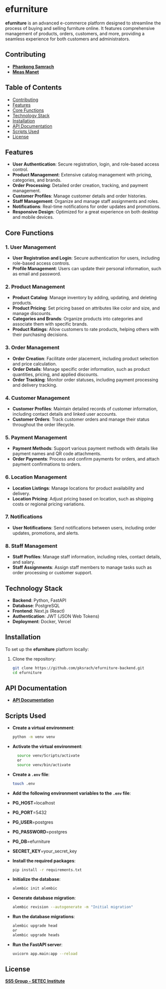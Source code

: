# efurniture

**efurniture** is an advanced e-commerce platform designed to streamline the process of buying and selling furniture
online. It features comprehensive management of products, orders, customers, and more, providing a seamless experience
for both customers and administrators.

## Contributing

- **[Phankong Samrach](https://github.com/pksrach)**
- **[Meas Manet](https://github.com/meas-manet)**

## Table of Contents

- [Contributing](#contributing)
- [Features](#features)
- [Core Functions](#core-functions)
- [Technology Stack](#technology-stack)
- [Installation](#installation)
- [API Documentation](#api-documentation)
- [Scripts Used](#scripts-used)
- [License](#license)

## Features

- **User Authentication**: Secure registration, login, and role-based access control.
- **Product Management**: Extensive catalog management with pricing, categories, and brands.
- **Order Processing**: Detailed order creation, tracking, and payment management.
- **Customer Profiles**: Manage customer details and order histories.
- **Staff Management**: Organize and manage staff assignments and roles.
- **Notifications**: Real-time notifications for order updates and promotions.
- **Responsive Design**: Optimized for a great experience on both desktop and mobile devices.

## Core Functions

### 1. User Management

- **User Registration and Login**: Secure authentication for users, including role-based access controls.
- **Profile Management**: Users can update their personal information, such as email and password.

### 2. Product Management

- **Product Catalog**: Manage inventory by adding, updating, and deleting products.
- **Product Pricing**: Set pricing based on attributes like color and size, and manage discounts.
- **Categories and Brands**: Organize products into categories and associate them with specific brands.
- **Product Ratings**: Allow customers to rate products, helping others with their purchasing decisions.

### 3. Order Management

- **Order Creation**: Facilitate order placement, including product selection and price calculation.
- **Order Details**: Manage specific order information, such as product quantities, pricing, and applied discounts.
- **Order Tracking**: Monitor order statuses, including payment processing and delivery tracking.

### 4. Customer Management

- **Customer Profiles**: Maintain detailed records of customer information, including contact details and linked user
  accounts.
- **Customer Orders**: Track customer orders and manage their status throughout the order lifecycle.

### 5. Payment Management

- **Payment Methods**: Support various payment methods with details like payment names and QR code attachments.
- **Order Payments**: Process and confirm payments for orders, and attach payment confirmations to orders.

### 6. Location Management

- **Location Listings**: Manage locations for product availability and delivery.
- **Location Pricing**: Adjust pricing based on location, such as shipping costs or regional pricing variations.

### 7. Notifications

- **User Notifications**: Send notifications between users, including order updates, promotions, and alerts.

### 8. Staff Management

- **Staff Profiles**: Manage staff information, including roles, contact details, and salary.
- **Staff Assignments**: Assign staff members to manage tasks such as order processing or customer support.

## Technology Stack

- **Backend**: Python, FastAPI
- **Database**: PostgreSQL
- **Frontend**: Next.js (React)
- **Authentication**: JWT (JSON Web Tokens)
- **Deployment**: Docker, Vercel

## Installation

To set up the **efurniture** platform locally:

1. Clone the repository:
   ```bash
   git clone https://github.com/pksrach/efurniture-backend.git
   cd efurniture

## API Documentation

- **[API Documentation](http://127.0.0.1:8000/docs)**

## Scripts Used

- **Create a virtual environment**:
  ```bash
  python -m venv venv
  ```

- **Activate the virtual environment**:
  ```bash
    source venv/Scripts/activate
    or
    source venv/bin/activate
    ```

- **Create a `.env` file**:
    ```bash
    touch .env
    ```

- **Add the following environment variables to the `.env` file**:
- **PG_HOST**=localhost
- **PG_PORT**=5432
- **PG_USER**=postgres
- **PG_PASSWORD**=postgres
- **PG_DB**=efurniture
- **SECRET_KEY**=your_secret_key


- **Install the required packages**:
  ```bash
  pip install -r requirements.txt
  ```
  
- **Initialize the database**:
  ```bash
  alembic init alembic
  ```

- **Generate database migration**:
  ```bash
  alembic revision --autogenerate -m "Initial migration"
  ```
  
- **Run the database migrations**:
  ```bash
  alembic upgrade head
  or
  alembic upgrade heads
  ```

- **Run the FastAPI server**:
  ```bash
  uvicorn app.main:app --reload
  ```

## License

**[SS5 Group - SETEC Institute](https://www.setecu.com/)**

